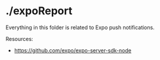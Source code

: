 # ./expoReport

Everything in this folder is related to Expo push notifications.

Resources:

-   https://github.com/expo/expo-server-sdk-node
